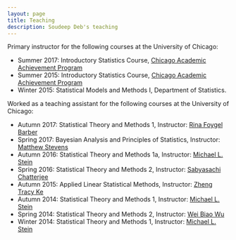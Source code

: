 ```yaml
---
layout: page
title: Teaching
description: Soudeep Deb's teaching
---
```


Primary instructor for the following courses at the University of Chicago:

* Summer 2017: Introductory Statistics Course, [Chicago Academic Achievement Program](https://caap.uchicago.edu/)
* Summer 2015: Introductory Statistics Course, [Chicago Academic Achievement Program](https://caap.uchicago.edu/)
* Winter 2015: Statistical Models and Methods I, Department of Statistics.

Worked as a teaching assistant for the following courses at the University of Chicago:

* Autumn 2017: Statistical Theory and Methods 1, Instructor: [Rina Foygel Barber](http://galton.uchicago.edu/faculty/barber.shtml)
* Spring 2017: Bayesian Analysis and Principles of Statistics, Instructor: [Matthew Stevens](http://galton.uchicago.edu/faculty/stephens.shtml)
* Autumn 2016: Statistical Theory and Methods 1a, Instructor: [Michael L. Stein](http://galton.uchicago.edu/faculty/stein.shtml) 
* Spring 2016: Statistical Theory and Methods 2, Instructor: [Sabyasachi Chatterjee](http://www.stat.uchicago.edu/~sabyasachi/)
* Autumn 2015: Applied Linear Statistical Methods, Instructor: [Zheng Tracy Ke](http://galton.uchicago.edu/faculty/ke.shtml)
* Autumn 2014: Statistical Theory and Methods 1, Instructor: [Michael L. Stein](http://galton.uchicago.edu/faculty/stein.shtml)
* Spring 2014: Statistical Theory and Methods 2, Instructor: [Wei Biao Wu](http://www.stat.uchicago.edu/faculty/wu.shtml)
* Winter 2014: Statistical Theory and Methods 1, Instructor: [Michael L. Stein](http://galton.uchicago.edu/faculty/stein.shtml)



